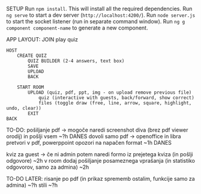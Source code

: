 SETUP
Run `npm install`. This will install all the required dependencies.
Run `ng serve` to start a dev server (`http://localhost:4200/`).
Run `node server.js` to start the socket listener (run in separate command window).
Run `ng g component component-name` to generate a new component.

APP LAYOUT:
    JOIN
        play quiz

    HOST
        CREATE QUIZ
            QUIZ BUILDER (2-4 answers, text box)
            SAVE
            UPLOAD
            BACK

        START ROOM
            UPLOAD (quiz, pdf, ppt, img - on upload remove previous file)
                quiz (interactive with guests, back/forward, show correct)
                files (toggle draw (free, line, arrow, square, highlight, undo, clear))
            EXIT
    BACK

TO-DO:
pošiljanje pdf -> mogoče naredi screenshot diva (brez pdf viewer orodij) in pošlji vsem ~?h DANES
dovoli samo pdf -> openoffice in libra pretvori v pdf, powerppoint opozori na napačen format ~1h DANES

kviz za guest -> če ni admin potem naredi formo iz prejetega kviza (in pošlji odgovore) ~2h
v room dodaj pošiljanje posameznega vprašanja (in statistiko odgovorov, samo za admina) ~2h

TO-DO LATER:
risanje po pdf (in prikaz sprememb ostalim, funkcije samo za admina) ~?h
stili ~?h
